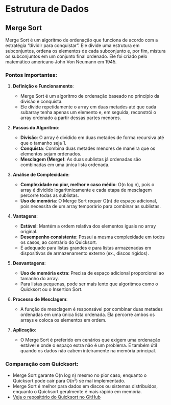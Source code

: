 # Estrutura de Dados

## Merge Sort
Merge Sort é um algoritmo de ordenação que funciona de acordo com a estratégia “dividir para conquistar”. Ele divide uma estrutura em subconjuntos, ordena os elementos de cada subconjunto e, por fim, mistura os subconjuntos em um conjunto final ordenado. Ele foi criado pelo matemático americano John Von Neumann em 1945.

### Pontos importantes:

1. **Definição e Funcionamento**:
   - Merge Sort é um algoritmo de ordenação baseado no princípio da divisão e conquista.
   - Ele divide repetidamente o array em duas metades até que cada subarray tenha apenas um elemento e, em seguida, reconstrói o array ordenado a partir dessas partes menores.

2. **Passos do Algoritmo**:
   - **Divisão**: O array é dividido em duas metades de forma recursiva até que o tamanho seja 1.
   - **Conquista**: Combina duas metades menores de maneira que os elementos sejam ordenados.
   - **Mesclagem (Merge)**: As duas sublistas já ordenadas são combinadas em uma única lista ordenada.

3. **Análise de Complexidade**:
   - **Complexidade no pior, melhor e caso médio**: O(n log n), pois o array é dividido logaritmicamente e cada etapa de mesclagem percorre todas as sublistas.
   - **Uso de memória**: O Merge Sort requer O(n) de espaço adicional, pois necessita de um array temporário para combinar as sublistas.

4. **Vantagens**:
   - **Estável**: Mantém a ordem relativa dos elementos iguais no array original.
   - **Desempenho consistente**: Possui a mesma complexidade em todos os casos, ao contrário do Quicksort.
   - É adequado para listas grandes e para listas armazenadas em dispositivos de armazenamento externo (ex., discos rígidos).

5. **Desvantagens**:
   - **Uso de memória extra**: Precisa de espaço adicional proporcional ao tamanho do array.
   - Para listas pequenas, pode ser mais lento que algoritmos como o Quicksort ou o Insertion Sort.

6. **Processo de Mesclagem**:
   - A função de mesclagem é responsável por combinar duas metades ordenadas em uma única lista ordenada. Ela percorre ambos os arrays e coloca os elementos em ordem.

7. **Aplicação**:
   - O Merge Sort é preferido em cenários que exigem uma ordenação estável e onde o espaço extra não é um problema. É também útil quando os dados não cabem inteiramente na memória principal.

### Comparação com Quicksort:
- Merge Sort garante O(n log n) mesmo no pior caso, enquanto o Quicksort pode cair para O(n²) se mal implementado.
- Merge Sort é melhor para dados em discos ou sistemas distribuídos, enquanto o Quicksort geralmente é mais rápido em memória.
- [Veja o repositório do Quicksort no GitHub](https://github.com/JandersonMota/estrutura-de-dados/tree/main/Quicksort)

